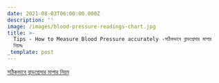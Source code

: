```yaml
---
date: 2021-08-03T06:00:00.000Z
description: ''
image: /images/blood-pressure-readings-chart.jpg
title: >-
  Tips - How to Measure Blood Pressure accurately -সঠিকভাবে ব্লাডপ্রেসার মাপার
  নিয়মঃ
_template: post
---
```



[সঠিকভাবে ব্লাডপ্রেসার মাপার নিয়ম](https://bkpa.net/%E0%A6%B8%E0%A6%A0%E0%A6%BF%E0%A6%95%E0%A6%AD%E0%A6%BE%E0%A6%AC%E0%A7%87-%E0%A6%AC%E0%A7%8D%E0%A6%B2%E0%A6%BE%E0%A6%A1%E0%A6%AA%E0%A7%8D%E0%A6%B0%E0%A7%87%E0%A6%B8%E0%A6%BE%E0%A6%B0-%E0%A6%AE%E0%A6%BE%E0%A6%AA%E0%A6%BE%E0%A6%B0-%E0%A6%A8%E0%A6%BF%E0%A7%9F%E0%A6%AE/)
